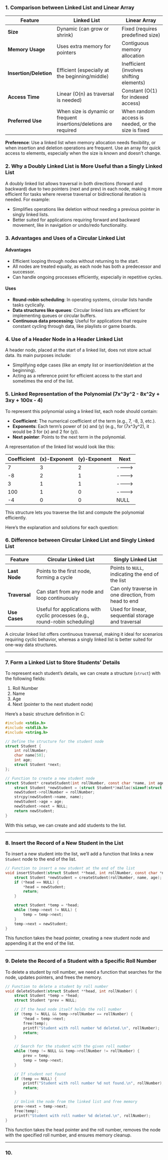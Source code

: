 ### 1. Comparison between Linked List and Linear Array

| Feature            | Linked List                                   | Linear Array                                      |
|--------------------|-----------------------------------------------|---------------------------------------------------|
| **Size**           | Dynamic (can grow or shrink)                  | Fixed (requires predefined size)                  |
| **Memory Usage**   | Uses extra memory for pointers                | Contiguous memory allocation                      |
| **Insertion/Deletion** | Efficient (especially at the beginning/middle) | Inefficient (involves shifting elements)          |
| **Access Time**    | Linear (O(n) as traversal is needed)          | Constant (O(1) for indexed access)                |
| **Preferred Use**  | When size is dynamic or frequent insertions/deletions are required | When random access is needed, or the size is fixed |

**Preference**: Use a linked list when memory allocation needs flexibility, or when insertion and deletion operations are frequent. Use an array for quick access to elements, especially when the size is known and doesn’t change.

### 2. Why a Doubly Linked List is More Useful than a Singly Linked List

A doubly linked list allows traversal in both directions (forward and backward) due to two pointers (next and prev) in each node, making it more efficient for tasks where reverse traversal or bidirectional iteration is needed. For example:
- Simplifies operations like deletion without needing a previous pointer in singly linked lists.
- Better suited for applications requiring forward and backward movement, like in navigation or undo/redo functionality.

### 3. Advantages and Uses of a Circular Linked List

#### Advantages
- Efficient looping through nodes without returning to the start.
- All nodes are treated equally, as each node has both a predecessor and successor.
- Can handle ongoing processes efficiently, especially in repetitive cycles.

#### Uses
- **Round-robin scheduling**: In operating systems, circular lists handle tasks cyclically.
- **Data structures like queues**: Circular linked lists are efficient for implementing queues or circular buffers.
- **Continuous data processing**: Useful for applications that require constant cycling through data, like playlists or game boards.

### 4. Use of a Header Node in a Header Linked List

A header node, placed at the start of a linked list, does not store actual data. Its main purposes include:
- Simplifying edge cases (like an empty list or insertion/deletion at the beginning).
- Acting as a reference point for efficient access to the start and sometimes the end of the list.

### 5. Linked Representation of the Polynomial \(7x^3y^2 - 8x^2y + 3xy + 100x - 4\)

To represent this polynomial using a linked list, each node should contain:
- **Coefficient**: The numerical coefficient of the term (e.g., 7, -8, 3, etc.).
- **Exponents**: Each term’s power of \(x\) and \(y\) (e.g., for \(7x^3y^2\), it would be 3 for \(x\) and 2 for \(y\)).
- **Next pointer**: Points to the next term in the polynomial.

A representation of the linked list would look like this:

| Coefficient | \(x\)-Exponent | \(y\)-Exponent | Next |
|-------------|-----------------|----------------|------|
| 7           | 3               | 2              | ----> |
| -8          | 2               | 1              | ----> |
| 3           | 1               | 1              | ----> |
| 100         | 1               | 0              | ----> |
| -4          | 0               | 0              | NULL |

This structure lets you traverse the list and compute the polynomial efficiently.


Here’s the explanation and solutions for each question:

### 6. Difference between Circular Linked List and Singly Linked List

| Feature                    | Circular Linked List                                   | Singly Linked List                                   |
|----------------------------|--------------------------------------------------------|------------------------------------------------------|
| **Last Node**              | Points to the first node, forming a cycle              | Points to `NULL`, indicating the end of the list     |
| **Traversal**              | Can start from any node and loop continuously          | Can only traverse in one direction, from head to end |
| **Use Cases**              | Useful for applications with cyclic processes (e.g., round-robin scheduling) | Used for linear, sequential storage and traversal    |

A circular linked list offers continuous traversal, making it ideal for scenarios requiring cyclic behavior, whereas a singly linked list is better suited for one-way data structures.

---

### 7. Form a Linked List to Store Students' Details

To represent each student’s details, we can create a structure (`struct`) with the following fields:
1. Roll Number
2. Name
3. Age
4. Next (pointer to the next student node)

Here’s a basic structure definition in C:

```c
#include <stdio.h>
#include <stdlib.h>
#include <string.h>

// Define the structure for the student node
struct Student {
    int rollNumber;
    char name[50];
    int age;
    struct Student *next;
};

// Function to create a new student node
struct Student* createStudent(int rollNumber, const char *name, int age) {
    struct Student *newStudent = (struct Student*)malloc(sizeof(struct Student));
    newStudent->rollNumber = rollNumber;
    strcpy(newStudent->name, name);
    newStudent->age = age;
    newStudent->next = NULL;
    return newStudent;
}
```

With this setup, we can create and add students to the list.

---

### 8. Insert the Record of a New Student in the List

To insert a new student into the list, we’ll add a function that links a new `Student` node to the end of the list.

```c
// Function to insert a new student at the end of the list
void insertStudent(struct Student **head, int rollNumber, const char *name, int age) {
    struct Student *newStudent = createStudent(rollNumber, name, age);
    if (*head == NULL) {
        *head = newStudent;
        return;
    }

    struct Student *temp = *head;
    while (temp->next != NULL) {
        temp = temp->next;
    }
    temp->next = newStudent;
}
```

This function takes the head pointer, creating a new student node and appending it at the end of the list.

---

### 9. Delete the Record of a Student with a Specific Roll Number

To delete a student by roll number, we need a function that searches for the node, updates pointers, and frees the memory.

```c
// Function to delete a student by roll number
void deleteStudent(struct Student **head, int rollNumber) {
    struct Student *temp = *head;
    struct Student *prev = NULL;

    // If the head node itself holds the roll number
    if (temp != NULL && temp->rollNumber == rollNumber) {
        *head = temp->next;
        free(temp);
        printf("Student with roll number %d deleted.\n", rollNumber);
        return;
    }

    // Search for the student with the given roll number
    while (temp != NULL && temp->rollNumber != rollNumber) {
        prev = temp;
        temp = temp->next;
    }

    // If student not found
    if (temp == NULL) {
        printf("Student with roll number %d not found.\n", rollNumber);
        return;
    }

    // Unlink the node from the linked list and free memory
    prev->next = temp->next;
    free(temp);
    printf("Student with roll number %d deleted.\n", rollNumber);
}
```

This function takes the head pointer and the roll number, removes the node with the specified roll number, and ensures memory cleanup.

---

### 10.

